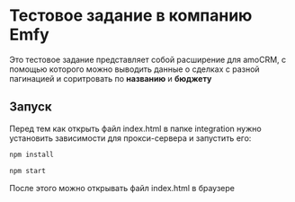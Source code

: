 # Тестовое задание в компанию Emfy

Это тестовое задание представляет собой расширение для amoCRM, с помощью которого можно выводить данные о сделках с разной пагинацией и соритровать по **названию** и **бюджету**

## Запуск

Перед тем как открыть файл index.html в папке integration нужно установить зависимости для прокси-сервера и запустить его:

```bash
npm install
```

```bash
npm start
```

После этого можно открывать файл index.html в браузере
